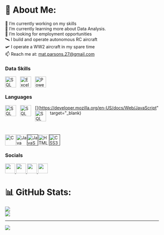 # 💫 About Me:
📖 I’m currently working on my skills<br>🌱 I’m currently learning more about Data Analysis.<br>🔭 I’m looking for employment opportunities<br>🛰️ I build and operate autonomous RC aircraft<br>🛩️ I operate a WW2 aircraft in my spare time<br>📫 Reach me at:  mat.parsons.27@gmail.com

### Data Skills


[<img align="left" alt="SQL" width="36px" height="36" src="https://cdn.jsdelivr.net/gh/devicons/devicon@latest/icons/mysql/mysql-plain-wordmark.svg" style="padding-right:10px;" />](https://www.mysql.com/)
[<img align="left" alt="Excel" width="36px" height="36" src="https://github.com/sempostma/office365-icons/blob/master/png/256/excel.png?raw=true" style="padding-right:10px;" />](https://www.microsoft.com/en-gb/microsoft-365/excel)
[<img align="left" alt="PowerBI" width="36px" height="36" src="https://github.com/microsoft/PowerBI-Icons/blob/main/PNG/Power-BI.png?raw=true" style="padding-right:10px;" />](https://www.microsoft.com/en-us/power-platform/products/power-bi)

<br />
<br />

### Languages

[<img align="left" alt="SQL" width="36px" height="36" src="https://raw.githubusercontent.com/danielcranney/readme-generator/main/public/icons/skills/c-colored.svg" style="padding-right:10px;" />](https://docs.microsoft.com/en-us/cpp/?view=msvc-170)
[<img align="left" alt="SQL" width="36px" height="36" src="https://raw.githubusercontent.com/danielcranney/readme-generator/main/public/icons/skills/java-colored.svg" style="padding-right:10px;" />](https://developer.mozilla.org/en-US/docs/Web/JavaScript" target="_blank)
[<img align="left" alt="SQL" width="36px" height="36" src="https://raw.githubusercontent.com/danielcranney/readme-generator/main/public/icons/skills/html5-colored.svg" style="padding-right:10px;" />](https://www.w3.org/TR/CSS/#css)

<br />
<br />


<p align="left">
<img src="" width="36" height="36" alt="C" /></a><a href="https://www.oracle.com/java/" target="_blank" rel="noreferrer"><img src="" width="36" height="36" alt="Java" /></a><a href="" rel="noreferrer"><img src="https://raw.githubusercontent.com/danielcranney/readme-generator/main/public/icons/skills/javascript-colored.svg" width="36" height="36" alt="JavaScript" /></a><a href="https://developer.mozilla.org/en-US/docs/Glossary/HTML5" target="_blank" rel="noreferrer"><img src="" width="36" height="36" alt="HTML5" /></a><a href="" target="_blank" rel="noreferrer"><img src="https://raw.githubusercontent.com/danielcranney/readme-generator/main/public/icons/skills/css3-colored.svg" width="36" height="36" alt="CSS3" /></a>
</p>

### Socials

<p align="left"> <a href="https://www.github.com/MattParsons-MP" target="_blank" rel="noreferrer"> <picture> <source media="(prefers-color-scheme: dark)" srcset="https://raw.githubusercontent.com/danielcranney/readme-generator/main/public/icons/socials/github-dark.svg" /> <source media="(prefers-color-scheme: light)" srcset="https://raw.githubusercontent.com/danielcranney/readme-generator/main/public/icons/socials/github.svg" /> <img src="https://raw.githubusercontent.com/danielcranney/readme-generator/main/public/icons/socials/github.svg" width="32" height="32" /> </picture> </a> <a href="http://www.instagram.com/cloudsurfer27" target="_blank" rel="noreferrer"> <picture> <source media="(prefers-color-scheme: dark)" srcset="https://raw.githubusercontent.com/danielcranney/readme-generator/main/public/icons/socials/instagram-dark.svg" /> <source media="(prefers-color-scheme: light)" srcset="https://raw.githubusercontent.com/danielcranney/readme-generator/main/public/icons/socials/instagram.svg" /> <img src="https://raw.githubusercontent.com/danielcranney/readme-generator/main/public/icons/socials/instagram.svg" width="32" height="32" /> </picture> </a> <a href="https://www.linkedin.com/in/mathew-parsons-b9906549/" target="_blank" rel="noreferrer"> <picture> <source media="(prefers-color-scheme: dark)" srcset="https://raw.githubusercontent.com/danielcranney/readme-generator/main/public/icons/socials/linkedin-dark.svg" /> <source media="(prefers-color-scheme: light)" srcset="https://raw.githubusercontent.com/danielcranney/readme-generator/main/public/icons/socials/linkedin.svg" /> <img src="https://raw.githubusercontent.com/danielcranney/readme-generator/main/public/icons/socials/linkedin.svg" width="32" height="32" /> </picture> </a> <a href="https://www.youtube.com/@stealthy6018" target="_blank" rel="noreferrer"> <picture> <source media="(prefers-color-scheme: dark)" srcset="https://raw.githubusercontent.com/danielcranney/readme-generator/main/public/icons/socials/youtube-dark.svg" /> <source media="(prefers-color-scheme: light)" srcset="https://raw.githubusercontent.com/danielcranney/readme-generator/main/public/icons/socials/youtube.svg" /> <img src="https://raw.githubusercontent.com/danielcranney/readme-generator/main/public/icons/socials/youtube.svg" width="32" height="32" /> </picture> </a></p>

# 📊 GitHub Stats:
![](https://github-readme-streak-stats.herokuapp.com/?user=MattParsons-MP&theme=default&hide_border=true)<br/>
![](https://github-readme-stats.vercel.app/api/top-langs/?username=MattParsons-MP&theme=default&hide_border=true&include_all_commits=false&count_private=false&layout=compact)

---
[![](https://visitcount.itsvg.in/api?id=MattParsons-MP&icon=0&color=0)](https://visitcount.itsvg.in)

<!-- Proudly created with GPRM ( https://gprm.itsvg.in ) -->

